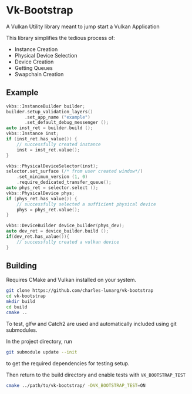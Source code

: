 # Vk-Bootstrap

A Vulkan Utility library meant to jump start a Vulkan Application

This library simplifies the tedious process of:

* Instance Creation
* Physical Device Selection
* Device Creation
* Getting Queues
* Swapchain Creation

## Example

```cpp
vkbs::InstanceBuilder builder;
builder.setup_validation_layers()
       .set_app_name ("example")
       .set_default_debug_messenger ();
auto inst_ret = builder.build ();
vkbs::Instance inst;
if (inst_ret.has_value()) {
    // successfully created instance
    inst = inst_ret.value();
}

vkbs::PhysicalDeviceSelector(inst);
selector.set_surface (/* from user created window*/)
    .set_minimum_version (1, 0)
    .require_dedicated_transfer_queue();
auto phys_ret = selector.select ();
vkbs::PhysicalDevice phys;
if (phys_ret.has_value()) {
    // successfully selected a sufficient physical device
    phys = phys_ret.value();
}

vkbs::DeviceBuilder device_builder(phys_dev); 
auto dev_ret = device_builder.build ();
if(dev_ret.has_value()){
    // successfully created a vulkan device
}
```

## Building

Requires CMake and Vulkan installed on your system.

```bash
git clone https://github.com/charles-lunarg/vk-bootstrap
cd vk-bootstrap
mkdir build
cd build
cmake ..
```

To test, glfw and Catch2 are used and automatically included using git submodules.

In the project directory, run

```bash
git submodule update --init
```

to get the required dependencies for testing setup.

Then return to the build directory and enable tests with `VK_BOOTSTRAP_TEST`

```bash
cmake ../path/to/vk-bootstrap/ -DVK_BOOTSTRAP_TEST=ON
```



